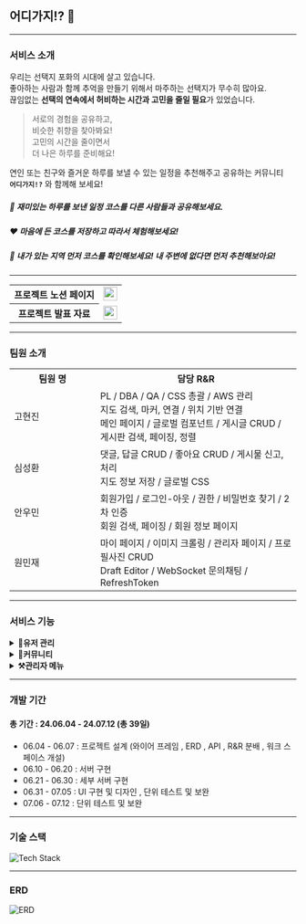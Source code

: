 ## 어디가지!? 🍆
<hr>

### 서비스 소개
우리는 선택지 포화의 시대에 살고 있습니다.<br/>
좋아하는 사람과 함께 추억을 만들기 위해서 마주하는 선택지가 무수히 많아요.<br/>
끊임없는 **선택의 연속에서 허비하는 시간과 고민을 줄일 필요**가 있었습니다. <br/>

> 서로의 경험을 공유하고, <br/>
비슷한 취향을 찾아봐요! <br/>
고민의 시간을 줄이면서 <br/>
더 나은 하루를 준비해요!  <br/>

연인 또는 친구와 즐거운 하루를 보낼 수 있는 일정을 추천해주고 공유하는 커뮤니티 <br/> 
**`어디가지!?`** 와 함께해 보세요!

##### 📓 재미있는 하루를 보낸 일정 코스를 다른 사람들과 공유해보세요.
##### ❤️ 마음에 든 코스를 저장하고 따라서 체험해보세요!
##### 🔎 내가 있는 지역 먼저 코스를 확인해보세요! 내 주변에 없다면 먼저 추천해보아요!

<hr/>
<table>
        <tr>
            <th>프로젝트 노션 페이지</th>
            <td>
                <a href="https://idealcreator38.notion.site/Project-page-9dc767f208944f45980bfbb083abdb78?pvs=4" target="_blank">
                    <img src="https://img.shields.io/badge/Project Page-D8B7E5?style=flat-square&logo=Notion&logoColor=white" 
                        height="24px"/>
                </a>
            </td>
        </tr>
        <tr>
            <th>프로젝트 발표 자료</th>
            <td>
                <a href="https://docs.google.com/presentation/d/1Mz2NBWG4snDl4YCmzKEITmvWz_f3ZjrH3Zrt7g459g8/edit?usp=sharing">
                    <img src="https://img.shields.io/badge/Project PPT-836091?style=flat-square&logo=GoogleSlides&logoColor=white" 
                        height="24px"/>
                </a>
            </td>
        </tr>
    </table>
<hr>

### 팀원 소개
<table style="width:100%">
  <tr>
    <th style="width:30%">팀원 명</th>
    <th style="width:70%">담당 R&R</th>
  </tr>
  <tr>
    <td>고현진</td>
    <td>
      PL / DBA / QA / CSS 총괄 / AWS 관리 <br>
      지도 검색, 마커, 연결 / 위치 기반 연결 <br>
      메인 페이지 / 글로벌 컴포넌트 / 게시글 CRUD / 게시판 검색, 페이징, 정렬
    </td>
    <tr>
    <td>심성환</td>
    <td>
        댓글, 답글 CRUD / 좋아요 CRUD / 게시물 신고, 처리 <br>
        지도 정보 저장 / 글로벌 CSS
    </td>  
    </tr>
    <tr>
    <td>안우민</td>
    <td>
      회원가입 / 로그인-아웃 / 권한 / 비밀번호 찾기 / 2차 인증 <br>
      회원 검색, 페이징 / 회원 정보 페이지
    </td>  
    </tr>
    <tr>
    <td>원민재</td>
    <td>
      마이 페이지 / 이미지 크롤링 / 관리자 페이지 / 프로필사진 CRUD <br>
      Draft Editor / WebSocket 문의채팅 / RefreshToken
    </td>  
    </tr>
  </tr>
</table>

<hr>

### 서비스 기능
<details>
  <summary><strong>🧑유저 관리</strong></summary>
  <details>
    <summary>회원 가입</summary>
    <p><img src="https://github.com/user-attachments/assets/6fdfb721-1b7c-48b7-93c8-55d55c06680f"/></p>
  </details>
  <details>
    <summary>로그인 및 로그아웃</summary>
    <p><img src="https://github.com/user-attachments/assets/63ab5d4e-5f5c-49d6-9e89-59a17491f86b" /></p>
  </details>
  <details>
    <summary>마이 페이지</summary>
    <p><img src="https://github.com/user-attachments/assets/3609a10b-83fc-47dc-9103-f2c2ae214b66" /></p>
  </details>
  <details>
    <summary>회원 정보 수정</summary>
    <p><img src="https://github.com/user-attachments/assets/faf0381f-cb96-44f8-9343-a5062ecc49d5" /></p>
  </details>
  <details>
    <summary>회원 탈퇴</summary>
    <p><img src="https://github.com/user-attachments/assets/8ba07785-cb07-459d-bf95-eb688131b55e" /></p>
  </details>
  <details>
    <summary>본인 인증</summary>
    <p>이미지</p>
  </details>
  <details>
    <summary>비밀번호 찾기</summary>
    <p><img src="https://github.com/user-attachments/assets/fd0fa3cf-7807-4b27-8bb6-f1c215993ca0" /></p>
  </details>
</details>

<details>
  <summary><strong>📓커뮤니티</strong></summary>
  <details>
    <summary>게시물 작성</summary>
    <p>이미지</p>
  </details>
  <details>
    <summary>게시물 수정 및 삭제</summary>
    <p>이미지</p>
  </details>
  <details>
    <summary>게시물 조회</summary>
    <p>
      (메인 페이지 지역 별 게시물 조회)
      (인기 게시물 조회)
      (MD 게시물 조회)
    </p>
  </details>
  <details>
    <summary>게시물 좋아요</summary>
    <p>이미지</p>
  </details>
  <details>
    <summary>댓글 작성, 수정 및 삭제</summary>
    <p>이미지</p>
  </details>
  <details>
    <summary>대댓글 작성, 수정 및 삭제</summary>
    <p>이미지</p>
  </details>
  <details>
    <summary>게시물 검색</summary>
    <p>이미지</p>
  </details>
  <details>
    <summary>게시물 정렬</summary>
    <p>이미지</p>
  </details>
  <details>
    <summary>게시물 신고</summary>
    <p>이미지</p>
  </details>
  <details>
    <summary>문의 채팅</summary>
    <p>이미지</p>
  </details>
</details>

<details>
  <summary><strong>⚒️관리자 메뉴</strong></summary>
  <details>
    <summary>회원 관리</summary>
    <p>이미지</p>
  </details>
  <details>
    <summary>탈퇴한 회원 관리</summary>
    <p>이미지</p>
  </details>
  <details>
    <summary>배너 관리</summary>
    <p>이미지</p>
  </details>
  <details>
    <summary>신고 관리</summary>
    <p>이미지</p>
  </details>
</details>

<hr>

### 개발 기간
#### 총 기간 : 24.06.04 - 24.07.12 (총 39일)
- 06.04 - 06.07 : 프로젝트 설계 (와이어 프레임 , ERD , API , R&R 분배 , 워크 스페이스 개설)
- 06.10 - 06.20 : 서버 구현
- 06.21 - 06.30 : 세부 서버 구현
- 06.31 - 07.05 : UI 구현 및 디자인 , 단위 테스트 및 보완
- 07.06 - 07.12 : 단위 테스트 및 보완

<hr>

### 기술 스택
![Tech Stack](https://github.com/user-attachments/assets/de7739b5-ef99-4946-a17b-54753a3411ee)

<hr>

### ERD
![ERD](https://github.com/user-attachments/assets/c0372540-49a8-423e-95b6-b9901ad76249)
